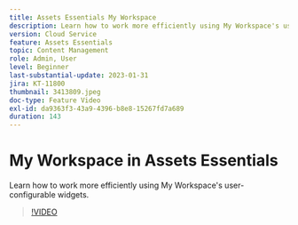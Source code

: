 ```yaml
---
title: Assets Essentials My Workspace
description: Learn how to work more efficiently using My Workspace's user-configurable widgets.
version: Cloud Service
feature: Assets Essentials
topic: Content Management
role: Admin, User
level: Beginner
last-substantial-update: 2023-01-31
jira: KT-11800
thumbnail: 3413809.jpeg
doc-type: Feature Video
exl-id: da9363f3-43a9-4396-b8e8-15267fd7a689
duration: 143
---
```

# My Workspace in Assets Essentials

Learn how to work more efficiently using My Workspace's user-configurable widgets.

>[!VIDEO](https://video.tv.adobe.com/v/3413809?quality=12&learn=on)
